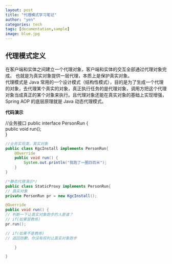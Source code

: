 ```yaml
---
layout: post
title: "代理模式学习笔记"
author: "yen"
categories: tech
tags: [documentation,sample]
image: blue.jpg
---
```

## 代理模式定义
在客户端和实体之间建立一个代理对象，客户端和实体的交互全部通过代理对象完成。
也就是为真实对象提供一层代理，本质上是保护真实对象。  
代理模式是 Java 常用的一个设计模式（结构性模式），目的是为了生成一个代理的对象，去代理某个真实的对象，真正执行任务的是代理对象，调用方把这个代理对象当成真正的某个对象来执行。且代理对象还能在真实对象的基础上实现增强，Spring AOP 的底层原理就是 Java 动态代理模式。

**代码演示**

//业务接口
public interface PersonRun {  
    public void run();  
}


~~~java
//业务实现类，真实对象
public class KgcInstall implements PersonRun{  
    @Override
    public void run() {
        System.out.println("我跑了一圈四百米");
	}  
}
~~~

~~~java
/*静态代理演示*/
public class StaticProxy implements PersonRun{  
// 真实对象
private PersonRun pr = new KgcInstall();

@Override
public void run() {
// 判断一下让真实对象跑步的人是谁？
// if(如果是教练)
pr.run();

// if(如果不是教练)
// 返回抱歉，你没有权利让真实对象跑步

	}

}
~~~
